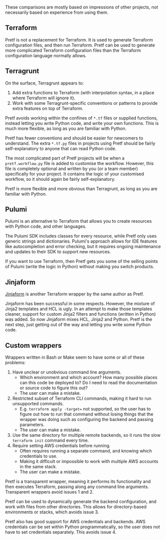 These comparisons are mostly based on impressions of other projects, not necessarily based on experience from using them.

## Terraform

Pretf is not a replacement for Terraform. It is used to generate Terraform configuration files, and then run Terraform. Pretf can be used to generate more complicated Terraform configuration files than the Terraform configuration language normally allows.

## Terragrunt

On the surface, Terragrunt appears to:

1. Add extra functions to Terraform (with interpolation syntax, in a place where Terraform will ignore it).
2. Work with some Terragrunt-specific conventions or patterns to provide extra features on top of Terraform.

Pretf avoids working within the confines of `*.tf` files or supplied functions, instead letting you write Python code, and write your own functions. This is much more flexible, as long as you are familiar with Python.

Pretf has fewer conventions and should be easier for newcomers to understand. The extra `*.tf.py` files in projects using Pretf should be fairly self-explanatory to anyone that can read Python code.

The most complicated part of Pretf projects will be when a `pretf.workflow.py` file is added to customise the workflow. However, this file is completely optional and written by you (or a team member) specifically for your project. It contains the logic of your customised workflow, so it should again be fairly self-explanatory.

Pretf is more flexible and more obvious than Terragrunt, as long as you are familiar with Python.

## Pulumi

Pulumi is an alternative to Terraform that allows you to create resources with Python code, and other languages.

The Pulumi SDK includes classes for every resource, while Pretf only uses generic strings and dictionaries. Pulumi's approach allows for IDE features like autocompletion and error checking, but it requires ongoing maintenance and updates to their SDK to support new resources.

If you want to use Terraform, then Pretf gets you some of the selling points of Pulumi (write the logic in Python) without making you switch products.

## Jinjaform

[Jinjaform](https://github.com/claranet/jinjaform) is another Terraform wrapper by the same author as Pretf.

Jinjaform has been successful in some respects. However, the mixture of Jinja2 templates and HCL is ugly. In an attempt to make those templates cleaner, support for custom Jinja2 filters and functions (written in Python) was added. So now Jinjaform mixes HCL, Jinja2 and Python. Pretf is the next step, just getting out of the way and letting you write some Python code.

## Custom wrappers

Wrappers written in Bash or Make seem to have some or all of these problems:

1. Have unclear or unobvious command line arguments.
    * Which environment and which account? How many possible places can this code be deployed to? Do I need to read the documentation or source code to figure this out?
    * The user can make a mistake.
2. Restricted subset of Terraform CLI commands, making it hard to run unsupported commands.
    * E.g. `terraform apply -target=` not supported, so the user has to figure out how to run that command without losing things that the wrapper was doing such as configuring the backend and passing parameters.
    * The user can make a mistake.
3. Use the same directory for multiple remote backends, so it runs the slow `terraform init` command every time.
4. Require setting AWS credentials before running.
    * Often requires running a separate command, and knowing which credentials to use.
    * Making it difficult or impossible to work with multiple AWS accounts in the same stack.
    * The user can make a mistake.

Pretf is a transparent wrapper, meaning it performs its functionality and then executes Terraform, passing along any command line arguments. Transparent wrappers avoid issues 1 and 2.

Pretf can be used to dynamically generate the backend configuration, and work with files from other directories. This allows for directory-based environments or stacks, which avoids issue 3.

Pretf also has good support for AWS credentials and backends. AWS credentials can be set within Python programmatically, so the user does not have to set credentials separately. This avoids issue 4.
